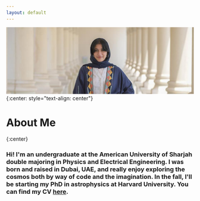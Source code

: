 ```yaml
---
layout: default
---
```

![ ](./images/personalpic.jpeg)
{:center: style="text-align: center"}
# About Me
{:center}
### Hi! I'm an undergraduate at the American University of Sharjah double majoring in Physics and Electrical Engineering. I was born and raised in Dubai, UAE, and really enjoy exploring the cosmos both by way of code and the imagination. In the fall, I'll be starting my PhD in astrophysics at Harvard University. You can find my CV <a href="./cv/CV.pdf">here</a>.
